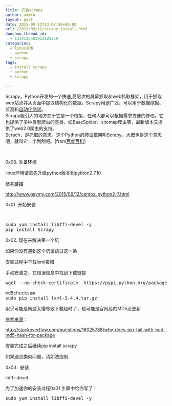 ```yaml
---
title: 安装scrapy
author: admin
layout: post
date: 2015-09-12T13:07:56+00:00
url: /2015/09/12/scrapy_install.html
duoshuo_thread_id:
  - 1314126401913225259
categories:
  - linux开发
  - python
  - scrapy
tags:
  - install scrapy
  - python
  - scrapy

---
```

<div class="para">
  Scrapy，Python开发的一个快速,高层次的屏幕抓取和web抓取框架，用于抓取web站点并从页面中提取结构化的数据。Scrapy用途广泛，可以用于数据挖掘、监测和<a href="http://baike.baidu.com/view/1303916.htm" target="_blank">自动化测试</a>。
</div>

<div class="para">
  Scrapy吸引人的地方在于它是一个框架，任何人都可以根据需求方便的修改。它也提供了多种类型爬虫的基类，如BaseSpider、sitemap爬虫等，最新版本又提供了web2.0爬虫的支持。
</div>

<div class="para">
  Scrach，是抓取的意思，这个Python的爬虫框架叫Scrapy，大概也是这个意思吧，就叫它：小刮刮吧。[from<a href="http://baike.baidu.com/link?url=yii3mkb4Eg2hvwk4B20GgoikhScodSEBN1gP3vJMh1uxI8Ipzi9d5iopQNUsIjFib4pMglkbmEf6e23D9MR-lq" target="_blank">百度百科</a>]
</div>

&nbsp;

0x00. 准备环境

linux环境请首先升级python版本到python2.7.10

<a href="http://www.gsymy.com/2015/09/12/centos_python2-7.html" target="_blank">参考链接</a>

http://www.gsymy.com/2015/09/12/centos_python2-7.html

0x01. 开始安装

&nbsp;

<pre class="lang:default decode:true">sudo yum install libffi-devel -y
pip install Scrapy</pre>

0x02. 现在来解决第一个坑

<!--more-->

如果你没有遇到这个坑请跳过这一条

安装过程中下载lxml报错

手动安装之，在错误信息中找到下载链接

<pre class="lang:default decode:true">wget --no-check-certificate  https://pypi.python.org/packages/source/l/lxml/lxml-3.4.4.tar.gz

md5checksum
sudo pip install lxml-3.4.4.tar.gz</pre>

似乎可能是网速太慢导致下载超时了，也可能是官网给的MD5没更新

<a href="http://stackoverflow.com/questions/16025788/why-does-pip-fail-with-bad-md5-hash-for-package" target="_blank">参考来源</a>：

http://stackoverflow.com/questions/16025788/why-does-pip-fail-with-bad-md5-hash-for-package

安装完成之后继续pip install scrapy

如果遇到类似问题，请如法炮制

0x03.  安装

libffi-devel

为了加速你的安装过程0x01 步骤中给你写了！

<pre class="lang:default decode:true">sudo yum install libffi-devel -y</pre>